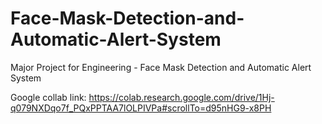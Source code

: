# Face-Mask-Detection-and-Automatic-Alert-System
Major Project for Engineering - Face Mask Detection and Automatic Alert System

Google collab link: https://colab.research.google.com/drive/1Hj-q079NXDqo7f_PQxPPTAA7lOLPIVPa#scrollTo=d95nHG9-x8PH
